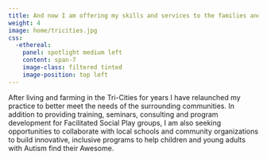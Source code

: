 ```yaml
---
title: And now I am offering my skills and services to the families and communities of the Pacific Northwest
weight: 4
image: home/tricities.jpg
css:
  -ethereal:
    panel: spotlight medium left
    content: span-7
    image-class: filtered tinted
    image-position: top left
---
```

After living and farming in the Tri-Cities for years I have relaunched my practice to better meet the needs of the surrounding communities. In addition to providing training, seminars, consulting and program development for Facilitated Social Play groups, I am also seeking opportunities to collaborate with local schools and community organizations to build innovative, inclusive programs to help children and young adults with Autism find their Awesome.
